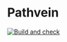 # Pathvein

[![Build and check](https://github.com/alexjbuck/pathvein/actions/workflows/check.yaml/badge.svg)](https://github.com/alexjbuck/pathvein/actions/workflows/check.yaml)
